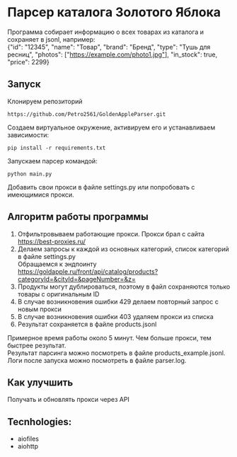 # Парсер каталога Золотого Яблока 
Программа собирает информацию о всех товарах из каталога и сохраняет в jsonl, например:  
{"id": "12345", "name": "Товар", "brand": "Бренд", "type": "Тушь для ресниц", "photos": ["https://example.com/photo1.jpg"], "in_stock": true, "price": 2299}


## Запуск

Клонируем репозиторий 
```
https://github.com/Petro2561/GoldenAppleParser.git
```
Создаем виртуальное окружение, активируем его и устанавливаем зависимости:
 ```
 pip install -r requirements.txt
```
Запускаем парсер командой:
```
python main.py 
```

Добавить свои прокси в файле settings.py или попробовать с имеющимися прокси.

## Алгоритм работы программы

1. Отфильтровываем работающие прокси. Прокси брал с сайта https://best-proxies.ru/
2. Делаем запросы к каждой из основных категорий, список категорий в файле settings.py  
Обращаемся к эндпоинту https://goldapple.ru/front/api/catalog/products?categoryId=&cityId=&pageNumber=&z=
3. Продукты могут дублироваться, поэтому в файл сохраняются только товары с оригинальным ID
4. В случае возникновения ошибки 429 делаем повторный запрос с новым прокси
5. В случае возникновения ошибки 403 удаляем прокси из списка
6. Результат сохраняется в файле products.jsonl  


Примерное время работы около 5 минут. Чем больше прокси, тем быстрее результат.  
Результат парсинга можно посмотреть в файле products_example.jsonl.    
Логи после запуска можно посмотреть в файле parser.log.  

## Как улучшить

Получать и обновлять прокси через API

## Tecnhologies:
- aiofiles
- aiohttp

